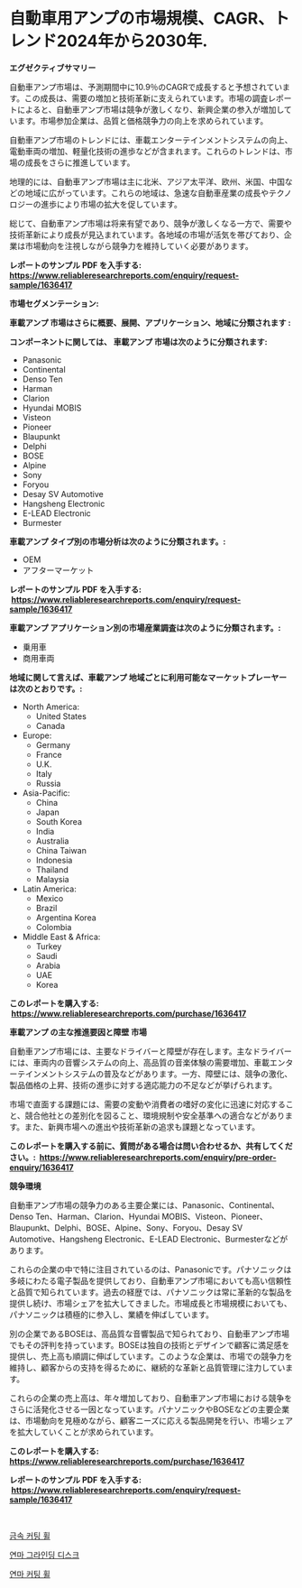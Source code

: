 <p><h1>自動車用アンプの市場規模、CAGR、トレンド2024年から2030年.</h1></p><p><strong>エグゼクティブサマリー</strong></p>
<p><p>自動車アンプ市場は、予測期間中に10.9％のCAGRで成長すると予想されています。この成長は、需要の増加と技術革新に支えられています。市場の調査レポートによると、自動車アンプ市場は競争が激しくなり、新興企業の参入が増加しています。市場参加企業は、品質と価格競争力の向上を求められています。</p><p>自動車アンプ市場のトレンドには、車載エンターテインメントシステムの向上、電動車両の増加、軽量化技術の進歩などが含まれます。これらのトレンドは、市場の成長をさらに推進しています。</p><p>地理的には、自動車アンプ市場は主に北米、アジア太平洋、欧州、米国、中国などの地域に広がっています。これらの地域は、急速な自動車産業の成長やテクノロジーの進歩により市場の拡大を促しています。</p><p>総じて、自動車アンプ市場は将来有望であり、競争が激しくなる一方で、需要や技術革新により成長が見込まれています。各地域の市場が活気を帯びており、企業は市場動向を注視しながら競争力を維持していく必要があります。</p></p>
<p><strong>レポートのサンプル PDF を入手する: <a href="https://www.reliableresearchreports.com/enquiry/request-sample/1636417">https://www.reliableresearchreports.com/enquiry/request-sample/1636417</a></strong></p>
<p><strong>市場セグメンテーション:</strong></p>
<p><strong> 車載アンプ 市場はさらに概要、展開、アプリケーション、地域に分類されます :</strong></p>
<p><strong>コンポーネントに関しては、 車載アンプ 市場は次のように分類されます: &nbsp;</strong></p>
<p><ul><li>Panasonic</li><li>Continental</li><li>Denso Ten</li><li>Harman</li><li>Clarion</li><li>Hyundai MOBIS</li><li>Visteon</li><li>Pioneer</li><li>Blaupunkt</li><li>Delphi</li><li>BOSE</li><li>Alpine</li><li>Sony</li><li>Foryou</li><li>Desay SV Automotive</li><li>Hangsheng Electronic</li><li>E-LEAD Electronic</li><li>Burmester</li></ul></p>
<p><strong> 車載アンプ タイプ別の市場分析は次のように分類されます。:</strong></p>
<p><ul><li>OEM</li><li>アフターマーケット</li></ul></p>
<p><strong>レポートのサンプル PDF を入手する: &nbsp;<a href="https://www.reliableresearchreports.com/enquiry/request-sample/1636417">https://www.reliableresearchreports.com/enquiry/request-sample/1636417</a></strong></p>
<p><strong> 車載アンプ アプリケーション別の市場産業調査は次のように分類されます。:</strong></p>
<p><ul><li>乗用車</li><li>商用車両</li></ul></p>
<p><strong>地域に関して言えば、車載アンプ 地域ごとに利用可能なマーケットプレーヤーは次のとおりです。:</strong></p>
<p><ul>
    <li>
        North America:
        <ul>
            <li>United States</li>
            <li>Canada</li>
        </ul>
    </li>
    <li>
        Europe:
        <ul>
            <li>Germany</li>
            <li>France</li>
            <li>U.K.</li>
            <li>Italy</li>
            <li>Russia</li>
        </ul>
    </li>
    <li>
        Asia-Pacific:
        <ul>
            <li>China</li>
            <li>Japan</li>
            <li>South Korea</li>
            <li>India</li>
            <li>Australia</li>
            <li>China Taiwan</li>
            <li>Indonesia</li>
            <li>Thailand</li>
            <li>Malaysia</li>
        </ul>
    </li>
    <li>
        Latin America:
        <ul>
            <li>Mexico</li>
            <li>Brazil</li>
            <li>Argentina Korea</li>
            <li>Colombia</li>
        </ul>
    </li>
    <li>
        Middle East & Africa:
        <ul>
            <li>Turkey</li>
            <li>Saudi</li>
            <li>Arabia</li>
            <li>UAE</li>
            <li>Korea</li>
        </ul>
    </li>
    </ul></p>
<p><strong>このレポートを購入する: &nbsp;<a href="https://www.reliableresearchreports.com/purchase/1636417">https://www.reliableresearchreports.com/purchase/1636417</a></strong></p>
<p><strong>車載アンプ の主な推進要因と障壁 市場</strong></p>
<p><p>自動車アンプ市場には、主要なドライバーと障壁が存在します。主なドライバーには、車両内の音響システムの向上、高品質の音楽体験の需要増加、車載エンターテインメントシステムの普及などがあります。一方、障壁には、競争の激化、製品価格の上昇、技術の進歩に対する適応能力の不足などが挙げられます。</p><p>市場で直面する課題には、需要の変動や消費者の嗜好の変化に迅速に対応すること、競合他社との差別化を図ること、環境規制や安全基準への適合などがあります。また、新興市場への進出や技術革新の追求も課題となっています。</p></p>
<p><strong>このレポートを購入する前に、質問がある場合は問い合わせるか、共有してください。:&nbsp; <a href="https://www.reliableresearchreports.com/enquiry/pre-order-enquiry/1636417">https://www.reliableresearchreports.com/enquiry/pre-order-enquiry/1636417</a></strong></p>
<p><strong>競争環境</strong></p>
<p><p>自動車アンプ市場の競争力のある主要企業には、Panasonic、Continental、Denso Ten、Harman、Clarion、Hyundai MOBIS、Visteon、Pioneer、Blaupunkt、Delphi、BOSE、Alpine、Sony、Foryou、Desay SV Automotive、Hangsheng Electronic、E-LEAD Electronic、Burmesterなどがあります。</p><p>これらの企業の中で特に注目されているのは、Panasonicです。パナソニックは多岐にわたる電子製品を提供しており、自動車アンプ市場においても高い信頼性と品質で知られています。過去の経歴では、パナソニックは常に革新的な製品を提供し続け、市場シェアを拡大してきました。市場成長と市場規模においても、パナソニックは積極的に参入し、業績を伸ばしています。</p><p>別の企業であるBOSEは、高品質な音響製品で知られており、自動車アンプ市場でもその評判を持っています。BOSEは独自の技術とデザインで顧客に満足感を提供し、売上高も順調に伸ばしています。このような企業は、市場での競争力を維持し、顧客からの支持を得るために、継続的な革新と品質管理に注力しています。</p><p>これらの企業の売上高は、年々増加しており、自動車アンプ市場における競争をさらに活発化させる一因となっています。パナソニックやBOSEなどの主要企業は、市場動向を見極めながら、顧客ニーズに応える製品開発を行い、市場シェアを拡大していくことが求められています。</p></p>
<p><strong>このレポートを購入する: &nbsp; <a href="https://www.reliableresearchreports.com/purchase/1636417">https://www.reliableresearchreports.com/purchase/1636417</a></strong></p>
<p><strong>レポートのサンプル PDF を入手する: &nbsp;<a href="https://www.reliableresearchreports.com/enquiry/request-sample/1636417">https://www.reliableresearchreports.com/enquiry/request-sample/1636417</a></strong><strong></strong></p>
<p>&nbsp;</p>
<p><p><a href="https://github.com/JeromeRtyau89966/Market-Research-Report-List-1/blob/main/82268037242.md">금속 커팅 휠</a></p><p><a href="https://github.com/TimmyMann6767/Market-Research-Report-List-1/blob/main/25200487241.md">연마 그라인딩 디스크</a></p><p><a href="https://github.com/khytkeqagplkzqvh/Market-Research-Report-List-1/blob/main/13400067240.md">연마 커팅 휠</a></p></p>